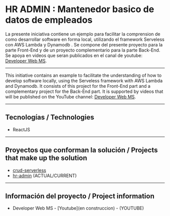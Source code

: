 # HR ADMIN :  Mantenedor basico de datos de empleados

La presente iniciativa contiene un ejemplo para facilitar la comprension de como desarrollar software en forma local, utilizando el framework Serveless con AWS Lambda y Dynamodb . 
Se compone del presente proyecto para la parte Front-End y de un proyecto complementario para la parte Back-End.
Se apoya en videos que seran publicados en el canal de youtube:   [Developer Web MS](https://www.youtube.com/@developerwebms/playlists). 

___

This initiative contains an example to facilitate the understanding of how to develop software locally, using the Serveless framework with AWS Lambda and Dynamodb. 
It consists of this project for the Front-End part and a complementary project for the Back-End part.
It is supported by videos that will be published on the YouTube channel:  [Developer Web MS](https://www.youtube.com/@developerwebms/playlists). 
___

## Tecnologías / Technologies

* ReactJS

___

## Proyectos que conforman la solución / Projects that make up the solution

* [crud-serverless](https://github.com/mspano-web/crud-serverless)  
* [hr-admin](https://github.com/mspano-web/hr-admin)  (ACTUAL/CURRENT)

___

## Información del proyecto / Project information

* Developer Web MS - [Youtube](en construccion) - (YOUTUBE)
